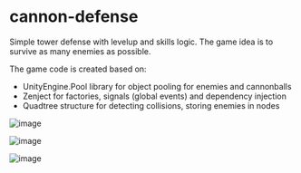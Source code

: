 # cannon-defense

Simple tower defense with levelup and skills logic. The game idea is to survive as many enemies as possible.

The game code is created based on:
- UnityEngine.Pool library for object pooling for enemies and cannonballs
- Zenject for factories, signals (global events) and dependency injection
- Quadtree structure for detecting collisions, storing enemies in nodes



![image](https://github.com/karolnowak98/cannon-defense/assets/74615234/91f82c68-297c-4972-9098-d3451cd26879)

![image](https://github.com/karolnowak98/cannon-defense/assets/74615234/2b5cd575-b822-4024-9d1f-cbdde8791cd4)

![image](https://github.com/karolnowak98/cannon-defense/assets/74615234/f836ce1a-3558-4436-9928-c8a665b9fee3)
